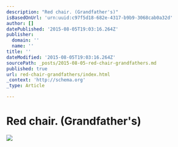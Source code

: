 ```yaml
---
description: "Red chair. (Grandfather's)"
isBasedOnUrl: 'urn:uuid:c97f5d18-682e-4317-b9b9-3068cab0a32d'
author: []
datePublished: '2015-08-05T19:03:16.264Z'
publisher:
  domain: ''
  name: ''
title: ''
dateModified: '2015-08-05T19:03:16.264Z'
sourcePath: _posts/2015-08-05-red-chair-grandfathers.md
published: true
url: red-chair-grandfathers/index.html
_context: 'http://schema.org'
_type: Article

---
```

# Red chair. (Grandfather's)
![](https://the-grid-user-content.s3-us-west-2.amazonaws.com/00404005-2975-487a-849b-6427e49fc082.png)